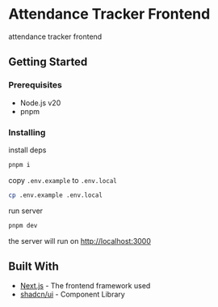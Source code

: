 # Attendance Tracker Frontend

attendance tracker frontend

## Getting Started

### Prerequisites

- Node.js v20
- pnpm

### Installing

install deps

```bash
pnpm i
```

copy `.env.example` to `.env.local`

```bash
cp .env.example .env.local
```

run server

```bash
pnpm dev
```

the server will run on <http://localhost:3000>

## Built With

- [Next.js](https://nextjs.org/) - The frontend framework used
- [shadcn/ui](https://ui.shadcn.com/) - Component Library
